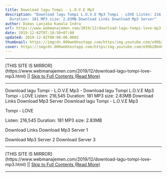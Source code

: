 ```yaml
---
title: Download lagu Tompi - L.O.V.E Mp3
description: "Download lagu Tompi L.O.V.E Mp3 Tompi - LOVE Listen: 216,545
  Duration: 181 MP3 size: 2.83MB Download Links Download Mp3 Server"
author: Dimas Lanjaka Kumala Indra
url: https://www.webmanajemen.com/2019/12/download-lagu-tompi-love-mp3.html
date: 2019-12-02T07:10:50+07:00
updated: 2019-12-02T00:08:00.000Z
thumbnail: https://imgcdn.000webhostapp.com/https/img.youtube.com/e99b28b48e4413e0838b5b643d3ba78a.jpeg
cover: https://imgcdn.000webhostapp.com/https/img.youtube.com/e99b28b48e4413e0838b5b643d3ba78a.jpeg
---
```


<hr/> [THIS SITE IS MIRROR](https://www.webmanajemen.com/2019/12/download-lagu-tompi-love-mp3.html) || <a href="https://www.webmanajemen.com/2019/12/download-lagu-tompi-love-mp3.html" rel="follow" class="button" id="read-more">Skip to Full Contents (Read More)</a> <hr/> Download lagu Tompi - L.O.V.E Mp3 - Download lagu Tompi L.O.V.E Mp3 Tompi - LOVE Listen: 216,545 Duration: 181 MP3 size: 2.83MB Download Links Download Mp3 Server Download lagu Tompi - L.O.V.E Mp3

  Tompi - LOVE 

  Listen: 216,545 
  Duration: 181 
  MP3 size: 2.83MB 

  Download Links 
  Download Mp3 Server 1 

  Download Mp3 Server 2 
  Download Server 3 

 <hr/> [THIS SITE IS MIRROR](https://www.webmanajemen.com/2019/12/download-lagu-tompi-love-mp3.html) || <a href="https://www.webmanajemen.com/2019/12/download-lagu-tompi-love-mp3.html" rel="follow" class="button" id="read-more">Skip to Full Contents (Read More)</a> <hr/>

<script>
    if (location.host.includes('dimaslanjaka12')) {
      location.replace('https://www.webmanajemen.com/2019/12/download-lagu-tompi-love-mp3.html');
    }
  </script>
